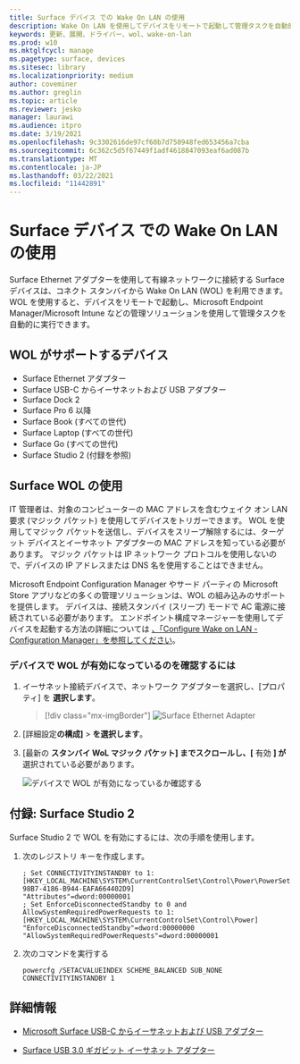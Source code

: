 ```yaml
---
title: Surface デバイス での Wake On LAN の使用
description: Wake On LAN を使用してデバイスをリモートで起動して管理タスクを自動的に実行する方法について説明します。
keywords: 更新、展開、ドライバー、wol、wake-on-lan
ms.prod: w10
ms.mktglfcycl: manage
ms.pagetype: surface, devices
ms.sitesec: library
ms.localizationpriority: medium
author: coveminer
ms.author: greglin
ms.topic: article
ms.reviewer: jesko
manager: laurawi
ms.audience: itpro
ms.date: 3/19/2021
ms.openlocfilehash: 9c3302616de97cf60b7d750948fed653456a7cba
ms.sourcegitcommit: 6c362c5d5f67449f1adf4618847093eaf6ad087b
ms.translationtype: MT
ms.contentlocale: ja-JP
ms.lasthandoff: 03/22/2021
ms.locfileid: "11442891"
---
```

# <a name="wake-on-lan-for-surface-devices"></a>Surface デバイス での Wake On LAN の使用

Surface Ethernet アダプターを使用して有線ネットワークに接続する Surface デバイスは、コネクト スタンバイから Wake On LAN (WOL) を利用できます。 WOL を使用すると、デバイスをリモートで起動し、Microsoft Endpoint Manager/Microsoft Intune などの管理ソリューションを使用して管理タスクを自動的に実行できます。

## <a name="wol-supported-devices"></a>WOL がサポートするデバイス

- Surface Ethernet アダプター
- Surface USB-C からイーサネットおよび USB アダプター
- Surface Dock 2
- Surface Pro 6 以降
- Surface Book (すべての世代)
- Surface Laptop (すべての世代)
- Surface Go (すべての世代)
- Surface Studio 2 (付録を参照)


## <a name="using-surface-wol"></a>Surface WOL の使用

IT 管理者は、対象のコンピューターの MAC アドレスを含むウェイク オン LAN 要求 (マジック パケット) を使用してデバイスをトリガーできます。 WOL を使用してマジック パケットを送信し、デバイスをスリープ解除するには、ターゲット デバイスとイーサネット アダプターの MAC アドレスを知っている必要があります。 マジック パケットは IP ネットワーク プロトコルを使用しないので、デバイスの IP アドレスまたは DNS 名を使用することはできません。

Microsoft Endpoint Configuration Manager やサード パーティの Microsoft Store アプリなどの多くの管理ソリューションは、WOL の組み込みのサポートを提供します。 デバイスは、接続スタンバイ (スリープ) モードで AC 電源に接続されている必要があります。 エンドポイント構成マネージャーを使用してデバイスを起動する方法の詳細については [、「Configure Wake on LAN - Configuration Manager」を参照してください](https://docs.microsoft.com/mem/configmgr/core/clients/deploy/configure-wake-on-lan)。


### <a name="to-check-wol-is-enabled-on-your-device"></a>デバイスで WOL が有効になっているのを確認するには

1. イーサネット接続デバイスで、ネットワーク アダプターを選択し、[プロパティ] を **選択します**。

   > [!div class="mx-imgBorder"]
   > ![Surface Ethernet Adapter](images/surface-ethernet.png)

2. [詳細設定**の構成]**  >  **を選択します**。
3. [最新の **スタンバイ WoL マジック パケット] までスクロールし、[** 有効 **] が** 選択されている必要があります。

     ![デバイスで WOL が有効になっているか確認する](images/ethernet-wol-setting.png)

## <a name="appendix-surface-studio-2"></a>付録: Surface Studio 2

Surface Studio 2 で WOL を有効にするには、次の手順を使用します。

1. 次のレジストリ キーを作成します。

   ```console
   ; Set CONNECTIVITYINSTANDBY to 1:
   [HKEY_LOCAL_MACHINE\SYSTEM\CurrentControlSet\Control\Power\PowerSettings\F15576E8-98B7-4186-B944-EAFA664402D9]
   "Attributes"=dword:00000001
   ; Set EnforceDisconnectedStandby to 0 and AllowSystemRequiredPowerRequests to 1:
   [HKEY_LOCAL_MACHINE\SYSTEM\CurrentControlSet\Control\Power]
   "EnforceDisconnectedStandby"=dword:00000000
   "AllowSystemRequiredPowerRequests"=dword:00000001
   ```

2. 次のコマンドを実行する

    ```powercfg /SETACVALUEINDEX SCHEME_BALANCED SUB_NONE CONNECTIVITYINSTANDBY 1```


## <a name="learn-more"></a>詳細情報

- [Microsoft Surface USB-C からイーサネットおよび USB アダプター](https://www.microsoft.com/p/surface-usb-c-to-ethernet-and-usb-adapter/8wt81cglrblp?)

- [Surface USB 3.0 ギガビット イーサネット アダプター](https://www.microsoft.com/p/surface-usb-30-gigabit-ethernet-adapter/8xn9fqvzbvq0?)
